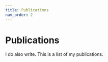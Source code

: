 ```yaml
---
title: Publications
nav_order: 2
---
```


# Publications

I do also write. This is a list of my publications.

